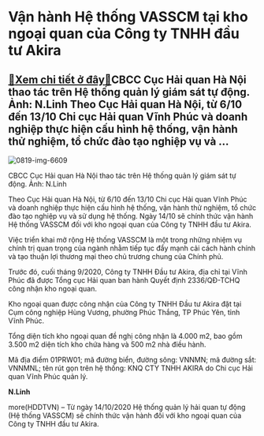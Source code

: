 Vận hành Hệ thống VASSCM tại kho ngoại quan của Công ty TNHH đầu tư Akira
=========================================================================

[:gift:Xem chi tiết ở đây:gift:](https://hddtvn.com/van-hanh-he-thong-vasscm-tai-kho-ngoai-quan-cua-cong-ty-tnhh-dau-tu-akira/)CBCC Cục Hải quan Hà Nội thao tác trên Hệ thống quản lý giám sát tự động. Ảnh: N.Linh Theo Cục Hải quan Hà Nội, từ 6/10 đến 13/10 Chi cục Hải quan Vĩnh Phúc và doanh nghiệp thực hiện cấu hình hệ thống, vận hành thử nghiệm, tổ chức đào tạo nghiệp vụ và …
-------------------------------------------------------------------------------------------------------------------------------------------------------------------------------------------------------------------------------------------------------------





![0819-img-6609](https://haiquanonline.com.vn/stores/news_dataimages/linhntn/062020/12/11/in_article/0819_IMG-6609.jpg?rt=20201008090046 "CBCC Cục Hải quan Hà Nội thao tác trên Hệ thống quản lý giám sát tự động. Ảnh:N.Linh")


CBCC Cục Hải quan Hà Nội thao tác trên Hệ thống quản lý giám sát tự động. Ảnh: N.Linh



Theo Cục Hải quan Hà Nội, từ 6/10 đến 13/10 Chi cục Hải quan Vĩnh Phúc và doanh nghiệp thực hiện cấu hình hệ thống, vận hành thử nghiệm, tổ chức đào tạo nghiệp vụ và sử dụng hệ thống. Ngày 14/10 sẽ chính thức vận hành Hệ thống VASSCM đối với kho ngoại quan của Công ty TNHH đầu tư Akira.


Việc triển khai mở rộng Hệ thống VASSCM là một trong những nhiệm vụ chính trị quan trọng của ngành nhằm tiếp tục đẩy mạnh cải cách hành chính và tạo thuận lợi thương mại theo chủ trương chung của Chính phủ.


Trước đó, cuối tháng 9/2020, Công ty TNHH Đầu tư Akira, địa chỉ tại Vĩnh Phúc đã được Tổng cục Hải quan ban hành Quyết định 2336/QĐ-TCHQ công nhận kho ngoại quan.


Kho ngoại quan được công nhận của Công ty TNHH Đầu tư Akira đặt tại Cụm công nghiệp Hùng Vương, phường Phúc Thắng, TP Phúc Yên, tỉnh Vĩnh Phúc.


Tổng diện tích kho ngoại quan đề nghị công nhận là 4.000 m2, bao gồm 3.500 m2 diện tích kho chứa hàng và 500 m2 nhà điều hành.


Mã địa điểm 01PRW01; mã đường biển, đường sông: VNNMN; mã đường sắt: VNNMNL; tên rút gọn trên hệ thống: KNQ CTY TNHH AKIRA do Chi cục Hải quan Vĩnh Phúc quản lý.




**N.Linh**



more(HDDTVN) – Từ ngày 14/10/2020 Hệ thống quản lý hải quan tự động (Hệ thống VASSCM) sẽ chính thức vận hành đối với kho ngoại quan của Công ty TNHH đầu tư Akira.

